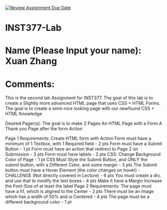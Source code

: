 [![Review Assignment Due Date](https://classroom.github.com/assets/deadline-readme-button-22041afd0340ce965d47ae6ef1cefeee28c7c493a6346c4f15d667ab976d596c.svg)](https://classroom.github.com/a/LHOh9PUe)
# INST377-Lab

# Name (Please Input your name): Xuan Zhang

# Comments: 
This is the second lab Assignment for INST377. The goal of this lab is to create a Slightly more advanced HTML page that uses CSS + HTML Forms. The goal is to create a semi-nice looking page with our newfound CSS + HTML Knowledge

Desired Pager(s):
The goal is to make 2 Pages
An HTML Page with a Form
A Thank you Page after the form Action

Page 1 Requirements:
Create HTML form with Action
Form must have a minimum of 1 Textbox, with 1 Required field - 2 pts
Form must have a Submit Button - 1 pt
Form must have an action that redirect to Page 2 on Submission -  3 pts
Form must have labels - 2 pts
CSS:
Change Background Color of Page - 1 pt
CSS Must Style the Submit Button, and ONLY the submit button, with a Different Color, and some margin - 3 pts
The Submit button must have a Hover Element (the color changes on hover) - CHALLENGE (Not directly covered in Lecture) - 6 pts
You must create a div, and use that to modify the text boxes - 4 pts
Make it have a Margin
Increase the Font-Size of at least the label
Page 2 Requirements:
The page must have a h1, which is aligned to the Center - 2 pts
There must be an image which has a width of 50% and is Centered - 4 pts
The page must be a different background color - 1 pt
